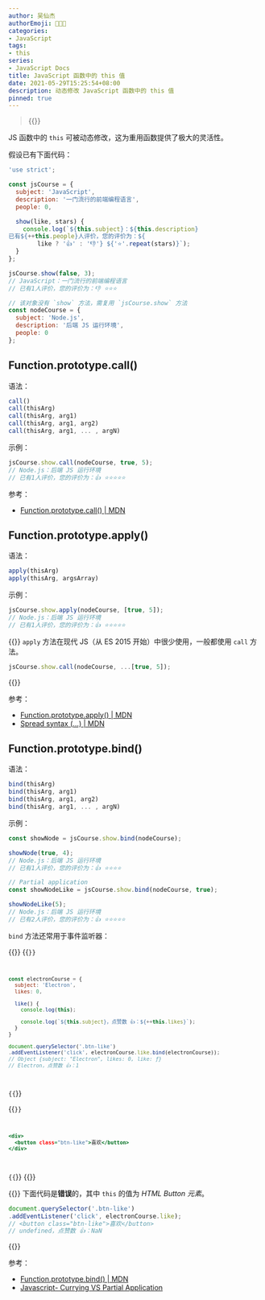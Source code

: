 ```yaml
---
author: 吴仙杰
authorEmoji: 🧑🏻‍💻
categories:
- JavaScript
tags:
- this
series:
- JavaScript Docs
title: JavaScript 函数中的 this 值
date: 2021-05-29T15:25:54+08:00
description: 动态修改 JavaScript 函数中的 this 值
pinned: true  
---
```


> {{<reprint>}}

JS 函数中的 `this` 可被动态修改，这为重用函数提供了极大的灵活性。

假设已有下面代码：

```:index.js
'use strict';

const jsCourse = {
  subject: 'JavaScript',
  description: '一门流行的前端编程语言',
  people: 0,

  show(like, stars) {
    console.log(`${this.subject}：${this.description}
已有${++this.people}人评价，您的评价为：${
        like ? '👍' : '👎'} ${'⭐️'.repeat(stars)}`);
  }
};

jsCourse.show(false, 3);
// JavaScript：一门流行的前端编程语言
// 已有1人评价，您的评价为：👎 ⭐️⭐️⭐️

// 该对象没有 `show` 方法，需复用 `jsCourse.show` 方法
const nodeCourse = {
  subject: 'Node.js',
  description: '后端 JS 运行环境',
  people: 0
};
```

## Function.prototype.call()

语法：

```js
call()
call(thisArg)
call(thisArg, arg1)
call(thisArg, arg1, arg2)
call(thisArg, arg1, ... , argN)
```

示例：

```:index.js
jsCourse.show.call(nodeCourse, true, 5);
// Node.js：后端 JS 运行环境
// 已有1人评价，您的评价为：👍 ⭐️⭐️⭐️⭐️⭐️
```

参考：
- [Function.prototype.call() | MDN](https://developer.mozilla.org/en-US/docs/Web/JavaScript/Reference/Global_Objects/Function/call)

## Function.prototype.apply()

语法：

```js
apply(thisArg)
apply(thisArg, argsArray)
```

示例：

```:index.js
jsCourse.show.apply(nodeCourse, [true, 5]);
// Node.js：后端 JS 运行环境
// 已有1人评价，您的评价为：👍 ⭐️⭐️⭐️⭐️⭐️
```

{{<alert theme="info" dir="ltr">}}
`apply` 方法在现代 JS（从 ES 2015 开始）中很少使用，一般都使用 `call` 方法。

```index.js
jsCourse.show.call(nodeCourse, ...[true, 5]);
```
{{</alert>}}

参考：
- [Function.prototype.apply() | MDN](https://developer.mozilla.org/en-US/docs/Web/JavaScript/Reference/Global_Objects/Function/apply)
- [Spread syntax (...) | MDN](https://developer.mozilla.org/en-US/docs/Web/JavaScript/Reference/Operators/Spread_syntax)

## Function.prototype.bind()

语法：

```js
bind(thisArg)
bind(thisArg, arg1)
bind(thisArg, arg1, arg2)
bind(thisArg, arg1, ... , argN)
```

示例：

```:index.js
const showNode = jsCourse.show.bind(nodeCourse);

showNode(true, 4);
// Node.js：后端 JS 运行环境
// 已有1人评价，您的评价为：👍 ⭐️⭐️⭐️⭐️

// Partial application
const showNodeLike = jsCourse.show.bind(nodeCourse, true);

showNodeLike(5);
// Node.js：后端 JS 运行环境
// 已有2人评价，您的评价为：👍 ⭐️⭐️⭐️⭐️⭐️
```

`bind` 方法还常用于事件监听器：

{{<codes js html>}}
  {{<code>}}
  ```:index.js
  const electronCourse = {
    subject: 'Electron',
    likes: 0,

    like() {
      console.log(this);

      console.log(`${this.subject}，点赞数 👍：${++this.likes}`);
    }
  }

  document.querySelector('.btn-like')
  .addEventListener('click', electronCourse.like.bind(electronCourse));
  // Object {subject: "Electron", likes: 0, like: ƒ}
  // Electron，点赞数 👍：1
  ```
  {{</code>}}

  {{<code>}}
  ```:index.html
  <div>
    <button class="btn-like">喜欢</button>
  </div>
  ```
  {{</code>}}
{{</codes>}}

{{<alert theme="danger" dir="ltr">}}
下面代码是**错误**的，其中 `this` 的值为 *HTML Button 元素*。

```:index.js
document.querySelector('.btn-like')
.addEventListener('click', electronCourse.like);
// <button class="btn-like">喜欢</button>
// undefined，点赞数 👍：NaN
```
{{</alert>}}

参考：
- [Function.prototype.bind() | MDN](https://developer.mozilla.org/en-US/docs/Web/JavaScript/Reference/Global_Objects/Function/bind)
- [Javascript- Currying VS Partial Application](https://towardsdatascience.com/javascript-currying-vs-partial-application-4db5b2442be8)
